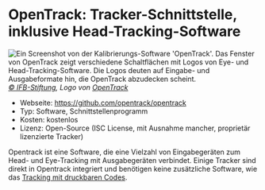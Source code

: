 # OpenTrack: Tracker-Schnittstelle, inklusive Head-Tracking-Software

![](/opentrack.jpg "Ein Screenshot von der Kalibrierungs-Software 'OpenTrack'. Das Fenster von OpenTrack zeigt verschiedene Schaltflächen mit Logos von Eye- und Head-Tracking-Software. Die Logos deuten auf Eingabe- und Ausgabeformate hin, die OpenTrack abzudecken scheint.")
*[© IFB-Stiftung](https://ifb-stiftung.de/), Logo von [OpenTrack](https://github.com/opentrack/opentrack)*

- Webseite: https://github.com/opentrack/opentrack
- Typ: Software, Schnittstellenprogramm
- Kosten: kostenlos
- Lizenz: Open-Source (ISC License, mit Ausnahme mancher, proprietär lizenzierte Tracker)

Opentrack ist eine Software, die eine Vielzahl von Eingabegeräten zum Head- und Eye-Tracking mit Ausgabegeräten verbindet. Einige Tracker sind direkt in Opentrack integriert und benötigen keine zusätzliche Software, wie das [Tracking mit druckbaren Codes](https://github.com/opentrack/opentrack/wiki/Aruco-tracker).
